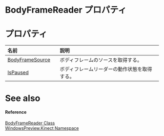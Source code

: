 BodyFrameReader プロパティ  
==========================  

<span id="publicpropertiesSection"></span>

プロパティ
==========  

<table>
<colgroup>
<col width="30%" />
<col width="60%" />
</colgroup>
<thead>
<tr class="header">
<th align="left">名前</th>
<th align="left">説明</th>
</tr>
</thead>
<tbody>
<tr class="odd">
<td align="left"><a href="BodyFrameReader_Class/Properties/BodyFrameSource_Property.md">BodyFrameSource</a></td>
<td align="left">ボディフレームのソースを取得する。</td>
</tr>
<tr class="even">
<td align="left"><a href="BodyFrameReader_Class/Properties/IsPaused_Property.md">IsPaused</a></td>
<td align="left">ボディフレームリーダーの動作状態を取得する。</td>
</tr>
</tbody>
</table>

<span id="ID4EI"></span>

See also  
========  

<span id="ID4EK"></span>
#### Reference  

[BodyFrameReader Class](../BodyFrameReader_Class.md)  
 [WindowsPreview.Kinect Namespace](../../Kinect.md)  



<!--Please do not edit the data in the comment block below.-->
<!--
TOCTitle : BodyFrameReader Properties
RLTitle : BodyFrameReader Properties
KeywordK : BodyFrameReader class, properties
KeywordA : Properties.T:WindowsPreview.Kinect.BodyFrameReader
AssetID : Properties.T:WindowsPreview.Kinect.BodyFrameReader
Locale : en-us
CommunityContent : 1
TargetOS : Windows
TopicType : kbSyntax
DocSet : K4Wv2
ProjType : K4Wv2Proj
Technology : Kinect for Windows
Product : Kinect for Windows SDK v2
productversion : 20
-->
